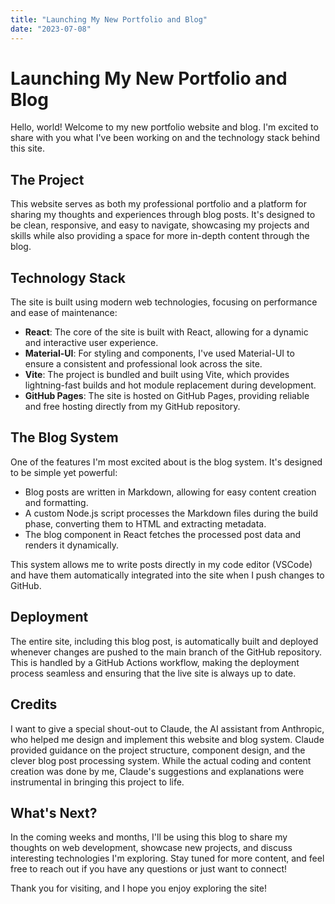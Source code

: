 ```yaml
---
title: "Launching My New Portfolio and Blog"
date: "2023-07-08"
---
```


# Launching My New Portfolio and Blog

Hello, world! Welcome to my new portfolio website and blog. I'm excited to share with you what I've been working on and the technology stack behind this site.

## The Project

This website serves as both my professional portfolio and a platform for sharing my thoughts and experiences through blog posts. It's designed to be clean, responsive, and easy to navigate, showcasing my projects and skills while also providing a space for more in-depth content through the blog.

## Technology Stack

The site is built using modern web technologies, focusing on performance and ease of maintenance:

- **React**: The core of the site is built with React, allowing for a dynamic and interactive user experience.
- **Material-UI**: For styling and components, I've used Material-UI to ensure a consistent and professional look across the site.
- **Vite**: The project is bundled and built using Vite, which provides lightning-fast builds and hot module replacement during development.
- **GitHub Pages**: The site is hosted on GitHub Pages, providing reliable and free hosting directly from my GitHub repository.

## The Blog System

One of the features I'm most excited about is the blog system. It's designed to be simple yet powerful:

- Blog posts are written in Markdown, allowing for easy content creation and formatting.
- A custom Node.js script processes the Markdown files during the build phase, converting them to HTML and extracting metadata.
- The blog component in React fetches the processed post data and renders it dynamically.

This system allows me to write posts directly in my code editor (VSCode) and have them automatically integrated into the site when I push changes to GitHub.

## Deployment

The entire site, including this blog post, is automatically built and deployed whenever changes are pushed to the main branch of the GitHub repository. This is handled by a GitHub Actions workflow, making the deployment process seamless and ensuring that the live site is always up to date.

## Credits

I want to give a special shout-out to Claude, the AI assistant from Anthropic, who helped me design and implement this website and blog system. Claude provided guidance on the project structure, component design, and the clever blog post processing system. While the actual coding and content creation was done by me, Claude's suggestions and explanations were instrumental in bringing this project to life.

## What's Next?

In the coming weeks and months, I'll be using this blog to share my thoughts on web development, showcase new projects, and discuss interesting technologies I'm exploring. Stay tuned for more content, and feel free to reach out if you have any questions or just want to connect!

Thank you for visiting, and I hope you enjoy exploring the site!